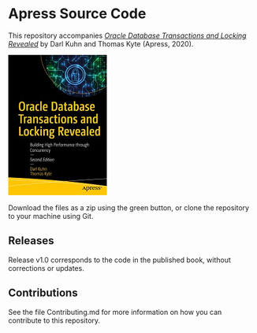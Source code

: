 # Apress Source Code

This repository accompanies [*Oracle Database Transactions and Locking Revealed*](https://www.apress.com/9781484264249) by Darl Kuhn and Thomas Kyte (Apress, 2020).

[comment]: #cover
![Cover image](9781484264249.jpg)

Download the files as a zip using the green button, or clone the repository to your machine using Git.

## Releases

Release v1.0 corresponds to the code in the published book, without corrections or updates.

## Contributions

See the file Contributing.md for more information on how you can contribute to this repository.